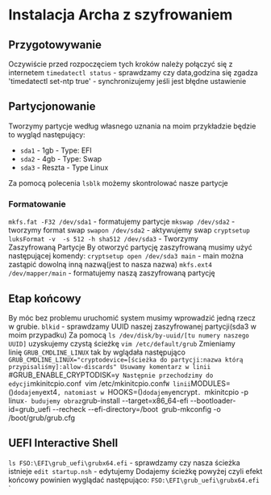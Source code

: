 # Instalacja Archa z szyfrowaniem
## Przygotowywanie
Oczywiście przed rozpoczęciem tych kroków należy połączyć się z internetem
`timedatectl status` - sprawdzamy czy data,godzina się zgadza
'timedatectl set-ntp true' - synchronizujemy jeśli jest błędne ustawienie
## Partycjonowanie
Tworzymy partycje według własnego uznania na moim przykładzie będzie to wygląd następujący:
- `sda1` - 1gb - Type: EFI
- `sda2` - 4gb - Type: Swap
- `sda3` - Reszta - Type Linux

Za pomocą polecenia `lsblk` możemy skontrolować nasze partycje

### Formatowanie
`mkfs.fat -F32 /dev/sda1` - formatujemy partycje
`mkswap /dev/sda2` - tworzymy format swap
`swapon /dev/sda2` - aktywujemy swap
`cryptsetup luksFormat -v  -s 512 -h sha512 /dev/sda3` - Tworzymy Zaszyfrowaną Partycje 
By otworzyć partycję zaszyfrowaną musimy użyć następującej komendy:
`cryptsetup open /dev/sda3 main` - main można zastąpić dowolną inną nazwą(jest to nasza nazwa)
`mkfs.ext4 /dev/mapper/main` - formatujemy naszą zaszyfrowaną partycję

## Etap końcowy
By móc bez problemu uruchomić system musimy wprowadzić jedną rzecz w grubie.
`blkid` - sprawdzamy UUID naszej zaszyfrowanej partycji(sda3 w moim przypadku)
Za pomocą `ls /dev/disk/by-uuid/[tu numery naszego UUID]` uzyskujemy czystą ścieżkę
`vim /etc/default/grub`
Zmieniamy linię `GRUB_CMDLINE_LINUX` tak by wglądała następująco `GRUB_CMDLINE_LINUX="cryptodevice=[ścieżka do partycji:nazwa którą przypisaliśmy]:allow-discards"
Usuwamy komentarz w linii `#GRUB_ENABLE_CRYPTODISK=y` 
Następnie przechodzimy do edycji `mkinitcpio.conf`
`vim /etc/mkinitcpio.conf`
W linii `MODULES=()` dodajemy `ext4`, natomiast w `HOOKS=()` dodajemy `encrypt`.
`mkinitcpio -p linux` - budujemy obraz
`grub-install --target=x86_64-efi --bootloader-id=grub_uefi --recheck --efi-directory=/boot`
`grub-mkconfig -o /boot/grub/grub.cfg`
`

## UEFI Interactive Shell
`ls FSO:\EFI\grub_uefi\grubx64.efi` - sprawdzamy czy nasza ścieżka istnieje
`edit startup.nsh` - edytujemy
Dodajemy ścieżkę powyżej czyli efekt końcowy powinien wyglądać następująco:
`FSO:\EFI\grub_uefi\grubx64.efi` `
